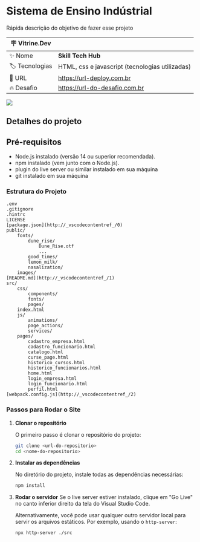 # Sistema de Ensino Indústrial

Rápida descrição do objetivo de fazer esse projeto

| :placard: Vitrine.Dev |     |
| -------------  | --- |
| :sparkles: Nome        | **Skill Tech Hub**
| :label: Tecnologias | HTML, css e javascript (tecnologias utilizadas)
| :rocket: URL         | https://url-deploy.com.br
| :fire: Desafio     | https://url-do-desafio.com.br

<!-- Inserir imagem com a #vitrinedev ao final do link -->
![](https://lh3.googleusercontent.com/pw/AP1GczMfb_yNCJdDsiKKQeRESIsYy3T3OA0nX55WGOkeUuViY7OoMj3wWAW-u-qf0xx-oX2F-Pd0MNNSsWbJse_gyUSaCASRryFEQbPfviCZi5JfKJ5rVHcgofejVqkgnnoyDJrrZmeGLn9KaAjbkclu-xofBw=w1803-h927-s-no-gm?authuser=1#vitrinedev)

## Detalhes do projeto


## Pré-requisitos
- Node.js instalado (versão 14 ou superior recomendada).
- npm instalado (vem junto com o Node.js).
- plugin do live server ou similar instalado em sua máquina
- git instalado em sua máquina

### Estrutura do Projeto

```
.env
.gitignore
.hintrc
LICENSE
[package.json](http://_vscodecontentref_/0)
public/
    fonts/
        dune_rise/
            Dune_Rise.otf
            ...
        good_times/
        lemon_milk/
        nasalization/
    images/
[README.md](http://_vscodecontentref_/1)
src/
    css/
        components/
        fonts/
        pages/
    index.html
    js/
        animations/
        page_actions/
        services/
    pages/
        cadastro_empresa.html
        cadastro_funcionario.html
        catalogo.html
        curse_page.html
        historico_cursos.html
        historico_funcionarios.html
        home.html
        login_empresa.html
        login_funcionario.html
        perfil.html
[webpack.config.js](http://_vscodecontentref_/2)
```

### Passos para Rodar o Site

1. **Clonar o repositório**

   O primeiro passo é clonar o repositório do projeto:

   ```bash
   git clone <url-do-repositorio>
   cd <nome-do-repositorio>
   ```

2. **Instalar as dependências**

   No diretório do projeto, instale todas as dependências necessárias:

   ```bash
   npm install
   ```

3. **Rodar o servidor**
   Se o live server estiver instalado, clique em "Go Live" no canto inferior direito da tela do Visual Studio Code.

   Alternativamente, você pode usar qualquer outro servidor local para servir os arquivos estáticos. Por exemplo, usando o `http-server`:

   ```bash
   npx http-server ./src
   ```
